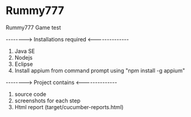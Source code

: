 # Rummy777
Rummy777 Game test

--------> Installations required <-------------- 
1. Java SE
2. Nodejs
3. Eclipse
4. Install appium from command prompt using "npm install -g appium"

--------> Project contains <-------------- 
1. source code
2. screenshots for each step
3. Html report (target/cucumber-reports.html) 
